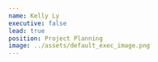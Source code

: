 ```yaml
---
name: Kelly Ly
executive: false
lead: true
position: Project Planning
image: ../assets/default_exec_image.png
---
```

